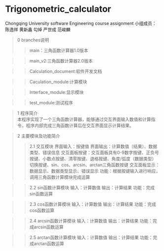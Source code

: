 # Trigonometric_calculator
Chongqing University software Engineering course assignment
小组成员：陈逸祥 黄新鑫 勾焯 严世成 范峻麟

>0 branches说明
   >>main：三角函数计算器1.0版本
   
   >>main_v2:三角函数计算器2.0版本
   
   >>Calculation_document:软件开发文档
   
   >>Caculation_module:计算模块
   
   >>Interface_module:显示模块
   
   >>test_module:测试程序

>1 程序简介  
    本程序实现了一个三角函数计算器，能够通过交互界面输入数值和计算指令，程序内部完成三角函数计算后在交互界面显示计算结果。  

>2 主要模块及功能简介
>>2.1 交互模块 
    界面输入：按键值 
    界面输出：计算数值（结果）、数据类型、错误信息 
    交互面板按键：交互面板具有0-9数字按键、正负号按键、小数点按键、清零按键、退格按键、角度/弧度（数据类型）切换按键、sin、cos、arcsin、arctan三角函数按键 
    交互面板显示：数据显示、数据类型显示、错误显示 
    功能：根据按键输入进行响应，调用三角函数计算模块完成运算
    
>>2.2 sin函数计算模块
    输入：计算数值
    输出：计算结果
    功能：完成sin函数运算
    
>>2.3 cos函数计算模块
    输入：计算数值
    输出：计算结果
    功能：完成cos函数运算
    
>>2.4 arcsin函数计算模块
    输入：计算数值
    输出：计算结果
    功能：完成arcsin函数运算
    
>>2.5 arctan函数计算模块
    输入：计算数值
    输出：计算结果
    功能：完成arctan函数运算
    
